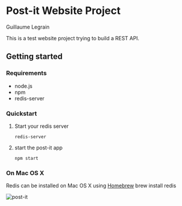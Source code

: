 Post-it Website Project
=======================
Guillaume Legrain

This is a test website project trying to build a REST API.

## Getting started
### Requirements
- node.js
- npm
- redis-server


### Quickstart
1. Start your redis server

       redis-server

2. start the post-it app

       npm start

### On Mac OS X
Redis can be installed on Mac OS X using [Homebrew](http://brew.sh/)
      brew install redis


![post-it](https://cloud.githubusercontent.com/assets/1526213/6551067/5b68d048-c5ef-11e4-965b-518c072e8732.png)
